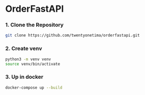 # OrderFastAPI


### 1. Clone the Repository

```bash
git clone https://github.com/twentyonetima/orderfastapi.git
```

### 2. Create venv

```bash
python3 -m venv venv
source venv/bin/activate
```

### 3. Up in docker

```bash
docker-compose up --build
```
